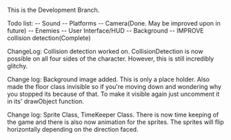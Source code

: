 This is the Development Branch.


Todo list:
-- Sound -- Platforms -- Camera(Done. May be improved upon in future) -- Enemies -- User Interface/HUD -- Background -- IMPROVE collision detection(Complete)


ChangeLog:
Collision detection worked on. CollisionDetection is now possible on all four sides of the character. However, this is still incredibly glitchy.


Change log:
Background image added. This is only a place holder. Also made the floor class invisible so if you're moving down and wondering why you stopped its because of that.
To make it visible again just uncomment it in its' drawObject function.


Change log:
Sprite Class, TimeKeeper Class.
There is now time keeping of the game and there is also now animation for the sprites. The sprites will flip horizontally depending on the direction faced.